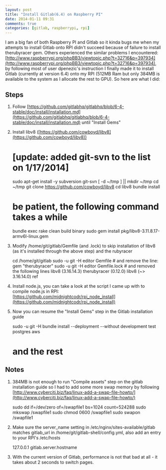 ```yaml
---
layout: post
title: "Install Gitlab(6.4) on Raspberry PI"
date: 2014-01-11 09:31
comments: true
categories: [gitlab, raspberrypi, rpi] 
---
```


I am a big fan of both Raspberry PI and Gitlab so it kinda bugs me when my attempts to install Gitlab onto RPI didn't succeed because of failure to install therubyracer gem. Others experienced the similar problems I encountered: [http://www.raspberrypi.org/phpBB3/viewtopic.php?t=32716&p=397934](http://www.raspberrypi.org/phpBB3/viewtopic.php?t=32716&p=397934), by following most of user dpenezic's instruction I finally made it to install Gitlab (currently at version 6.4) onto my RPI (512MB Ram but only 384MB is available to the system as I allocate the rest to GPU). So here are what I did:

## Steps
1) Follow [https://github.com/gitlabhq/gitlabhq/blob/6-4-stable/doc/install/installation.md](https://github.com/gitlabhq/gitlabhq/blob/6-4-stable/doc/install/installation.md) until "Install Gems"

2) Install libv8 ([https://github.com/cowboyd/libv8](https://github.com/cowboyd/libv8))

	# [update: added git-svn to the list on 1/17/2014]
	sudo apt-get install -y subversion git-svn
	[ -d ~/tmp ] || mkdir ~/tmp
	cd ~/tmp
	git clone https://github.com/cowboyd/libv8
	cd libv8
	bundle install
	# be patient, the following command takes a while
	bundle exec rake clean build binary
	sudo gem install pkg/libv8-3.11.8.17-armv6l-linux.gem

3) Modify /home/git/gitlab/Gemfile (and .lock) to skip installation of libv8 (as it's installed through the above step) and the rubyracer

	cd /home/git/gitlab
	sudo -u git -H editor Gemfile	# and remove the line: gem "therubyracer"
	sudo -u git -H editor Gemfile.lock	# and removed the following lines
		libv8 (3.16.14.3)
		therubyracer (0.12.0)
		  libv8 (~> 3.16.14.0)
		  ref
4) Install node.js, you can take a look at the script I came up with to compile node.js in RPI: [https://github.com/midnightcodr/rpi_node_install](https://github.com/midnightcodr/rpi_node_install)

5) Now you can resume the "Install Gems" step in the Gitlab installation guide

	sudo -u git -H bundle install --deployment --without development test postgres aws
	# and the rest

## Notes
1) 384MB is not enough to run "Compile assets" step on the gitlab installation guide so I had to add some more swap memory by following [http://www.cyberciti.biz/faq/linux-add-a-swap-file-howto/](http://www.cyberciti.biz/faq/linux-add-a-swap-file-howto/)

	sudo dd if=/dev/zero of=/swapfile1 bs=1024 count=524288
	sudo mkswap /swapfile1
	sudo chmod 0600 /swapfile1
	sudo swapon /swapfile1

2) Make sure the server_name setting in /etc/nginx/sites-available/gitlab matches gitlab_url in /home/git/gitlab-shell/config.yml, also add an entry to your RPI's /etc/hosts

	127.0.0.1	gitlab.server.hostname

3) With the current version of Gitlab, performance is not that bad at all - it takes about 2 seconds to switch pages.
